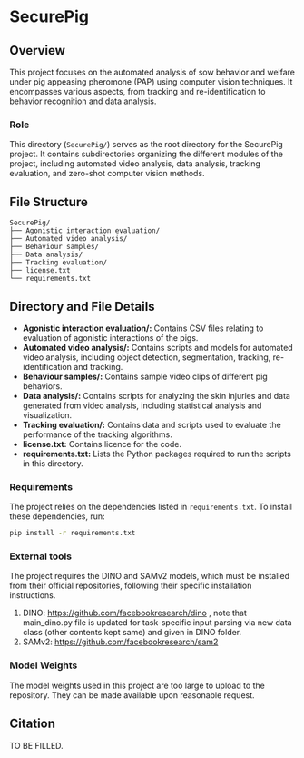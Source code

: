 # SecurePig

## Overview

This project focuses on the automated analysis of sow behavior and welfare under pig appeasing pheromone (PAP) using computer vision techniques. It encompasses various aspects, from tracking and re-identification to behavior recognition and data analysis.

### Role

This directory (`SecurePig/`) serves as the root directory for the SecurePig project. It contains subdirectories organizing the different modules of the project, including automated video analysis, data analysis, tracking evaluation, and zero-shot computer vision methods.

## File Structure

```
SecurePig/
├── Agonistic interaction evaluation/
├── Automated video analysis/
├── Behaviour samples/
├── Data analysis/
├── Tracking evaluation/
├── license.txt
└── requirements.txt
```

## Directory and File Details

- **Agonistic interaction evaluation/:** Contains CSV files relating to evaluation of agonistic interactions of the pigs.
- **Automated video analysis/:** Contains scripts and models for automated video analysis, including object detection, segmentation, tracking, re-identification and tracking.
- **Behaviour samples/:** Contains sample video clips of different pig behaviors.
- **Data analysis/:** Contains scripts for analyzing the skin injuries and data generated from video analysis, including statistical analysis and visualization.
- **Tracking evaluation/:** Contains data and scripts used to evaluate the performance of the tracking algorithms.
- **license.txt:** Contains licence for the code.
- **requirements.txt:** Lists the Python packages required to run the scripts in this directory.

### Requirements

The project relies on the dependencies listed in `requirements.txt`. To install these dependencies, run:

```bash
pip install -r requirements.txt
```

### External tools

The project requires the DINO and SAMv2 models, which must be installed from their official repositories, following their specific installation instructions.
1. DINO: https://github.com/facebookresearch/dino , note that main_dino.py file is updated for task-specific input parsing via new data class (other contents kept same) and given in DINO folder.
2. SAMv2: https://github.com/facebookresearch/sam2 

### Model Weights

The model weights used in this project are too large to upload to the repository. They can be made available upon reasonable request.

## Citation

TO BE FILLED.
